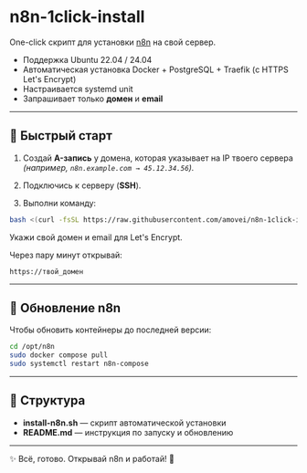 # n8n-1click-install

One-click скрипт для установки [n8n](https://n8n.io) на свой сервер.  

- Поддержка Ubuntu 22.04 / 24.04  
- Автоматическая установка Docker + PostgreSQL + Traefik (с HTTPS Let's Encrypt)  
- Настраивается systemd unit  
- Запрашивает только **домен** и **email**  

---

## 🚀 Быстрый старт

1. Создай **A-запись** у домена, которая указывает на IP твоего сервера  
   *(например, `n8n.example.com → 45.12.34.56`).*

2. Подключись к серверу (**SSH**).  

3. Выполни команду:  

```bash
bash <(curl -fsSL https://raw.githubusercontent.com/amovei/n8n-1click-install/main/install-n8n.sh)
```

Укажи свой домен и email для Let's Encrypt.  

Через пару минут открывай:  

```
https://твой_домен
```

---

## 🔄 Обновление n8n

Чтобы обновить контейнеры до последней версии:  

```bash
cd /opt/n8n
sudo docker compose pull
sudo systemctl restart n8n-compose
```

---

## 📂 Структура

- **install-n8n.sh** — скрипт автоматической установки  
- **README.md** — инструкция по запуску и обновлению  

---

✨ Всё, готово. Открывай n8n и работай! 🚀
